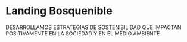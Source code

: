 # Landing Bosquenible

DESARROLLAMOS ESTRATEGIAS DE SOSTENIBILIDAD QUE IMPACTAN POSITIVAMENTE EN LA SOCIEDAD Y EN EL MEDIO AMBIENTE
